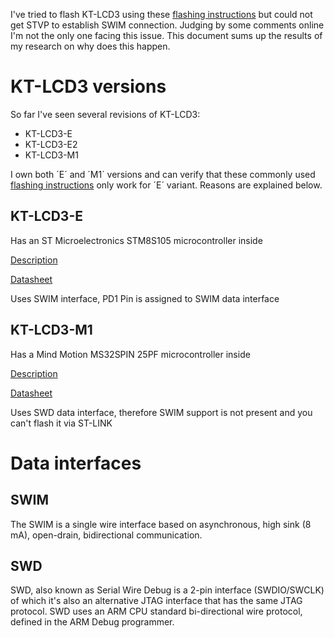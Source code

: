 I've tried to flash KT-LCD3 using these [flashing instructions](https://github.com/OpenSourceEBike/TSDZ2_wiki/wiki/How-to-flash-the-Flexible-OpenSource-firmware-on-KT-LCD3) but could not get STVP to establish SWIM connection. Judging by some comments online I'm not the only one facing this issue. This document sums up the results of my research on why does this happen.

# KT-LCD3 versions

So far I've seen several revisions of KT-LCD3:
- KT-LCD3-E
- KT-LCD3-E2
- KT-LCD3-M1

I own both ´E´ and ´M1´ versions and can verify that these commonly used [flashing instructions](https://github.com/OpenSourceEBike/TSDZ2_wiki/wiki/How-to-flash-the-Flexible-OpenSource-firmware-on-KT-LCD3) only work for ´E´ variant. Reasons are explained below.

## KT-LCD3-E

Has an ST Microelectronics STM8S105 microcontroller inside

[Description](https://www.st.com/en/microcontrollers-microprocessors/stm8s105c6.html)

[Datasheet](https://www.st.com/resource/en/datasheet/stm8s105c6.pdf)

Uses SWIM interface, PD1 Pin is assigned to SWIM data interface

## KT-LCD3-M1

Has a Mind Motion MS32SPIN 25PF microcontroller inside

[Description](https://www.mindmotion.com.cn/en/products/mm32mcu/mm32spin/mm32spin_specific_mcu/mm32spin2x/)

[Datasheet](https://www.mindmotion.com.cn/download/products/DS_MM32SPIN2x_p_EN.pdf)

Uses SWD data interface, therefore SWIM support is not present and you can't flash it via ST-LINK

# Data interfaces

## SWIM

The SWIM is a single wire interface based on asynchronous, high sink (8 mA), open-drain, bidirectional communication.

## SWD

SWD, also known as Serial Wire Debug is a 2-pin interface (SWDIO/SWCLK) of which it's also an alternative JTAG interface that has the same JTAG protocol. SWD uses an ARM CPU standard bi-directional wire protocol, defined in the ARM Debug programmer.
